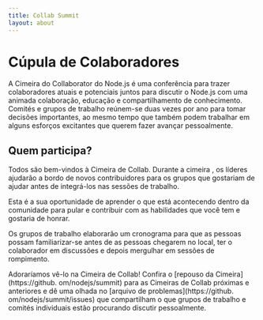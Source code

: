 ```yaml
---
title: Collab Summit
layout: about
---
```


# Cúpula de Colaboradores

A Cimeira do Collaborator do Node.js é uma conferência para trazer colaboradores atuais e
potenciais juntos para discutir o Node.js com uma animada colaboração, educação
e compartilhamento de conhecimento. Comités e grupos de trabalho reúnem-se
duas vezes por ano para tomar decisões importantes, ao mesmo tempo que também podem trabalhar em alguns
esforços excitantes que querem fazer avançar pessoalmente.

## Quem participa?

Todos são bem-vindos à Cimeira de Collab. Durante a cimeira
, os líderes ajudarão a bordo de novos contribuidores para os grupos que gostariam de ajudar
antes de integrá-los nas sessões de trabalho.

Esta é a sua oportunidade de aprender o que está acontecendo dentro da comunidade para pular
e contribuir com as habilidades que você tem e gostaria de honrar.

Os grupos de trabalho elaborarão um cronograma para que as pessoas possam familiarizar-se
antes de as pessoas chegarem no local, ter o colaborador
em discussões e depois mergulhar em sessões de rompimento.

Adoraríamos vê-lo na Cimeira de Collab! Confira o [repouso da Cimeira](https\://github. om/nodejs/summit)
para as Cimeiras de Collab próximas e anteriores e dê uma olhada no
[arquivo de problemas](https\://github. om/nodejs/summit/issues) que compartilham o que
grupos de trabalho e comités individuais estão procurando discutir pessoalmente.
